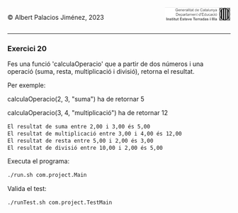 <div style="display: flex; width: 100%;">
    <div style="flex: 1; padding: 0px;">
        <p>© Albert Palacios Jiménez, 2023</p>
    </div>
    <div style="flex: 1; padding: 0px; text-align: right;">
        <img src="../../assets/ieti.png" height="32" alt="Logo de IETI" style="max-height: 32px;">
    </div>
</div>
<hr/>

### Exercici 20

Fes una funció 'calculaOperacio' que a partir de dos números i una operació (suma, resta, multiplicació i divisió), retorna el resultat.

Per exemple: 

calculaOperacio(2, 3, "suma") ha de retornar 5

calculaOperacio(3, 4, "multiplicació") ha de retornar 12

```text
El resultat de suma entre 2,00 i 3,00 és 5,00
El resultat de multiplicació entre 3,00 i 4,00 és 12,00
El resultat de resta entre 5,00 i 2,00 és 3,00
El resultat de divisió entre 10,00 i 2,00 és 5,00
```

Executa el programa:
```bash
./run.sh com.project.Main
```

Valida el test:
```bash
./runTest.sh com.project.TestMain
```
